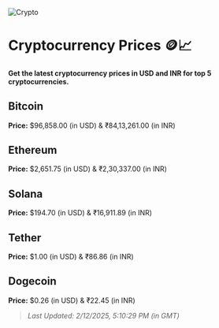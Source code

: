 
![Crypto](https://www.techguide.com.au/wp-content/uploads/2020/11/crypto3.jpeg)

# Cryptocurrency Prices 🪙📈

#### Get the latest cryptocurrency prices in USD and INR for top 5 cryptocurrencies.

## Bitcoin

**Price:** $96,858.00 (in USD) & ₹84,13,261.00 (in INR)

## Ethereum

**Price:** $2,651.75 (in USD) & ₹2,30,337.00 (in INR)

## Solana

**Price:** $194.70 (in USD) & ₹16,911.89 (in INR)

## Tether

**Price:** $1.00 (in USD) & ₹86.86 (in INR)

## Dogecoin

**Price:** $0.26 (in USD) & ₹22.45 (in INR)

> _Last Updated: 2/12/2025, 5:10:29 PM (in GMT)_

